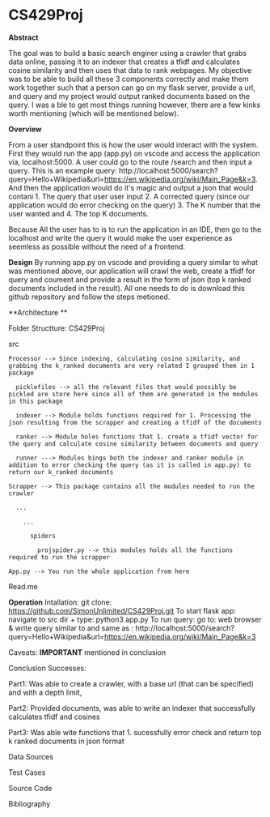 # CS429Proj

**Abstract**

The goal was to build a basic search enginer using a crawler that grabs data online, passing it to an indexer that creates a tfidf and calculates cosine similarity and then uses that data to rank webpages. My objective was to be able to build all these 3 components correctly and make them work together such that a person can go on my flask server, provide a url, and query and my project would output ranked documents based on the query. I was a ble to get most things running however, there are a few kinks worth mentioning (which will be mentioned below).

**Overview**

From a user standpoint this is how the user would interact with the system. First they would run the app (app.py) on vscode and access the application via, localhost:5000. A user could go to the route /search and then input a query. This is an example query: http://localhost:5000/search?query=Hello+Wikipedia&url=https://en.wikipedia.org/wiki/Main_Page&k=3. And then the application would do it's magic and output a json that would contani 1. The query that user user input 2. A corrected query (since our application would do error checking on the query) 3. The K number that the user wanted and 4. The top K documents. 

Because All the user has to is to run the application in an IDE, then go to the localhost and write the query it would make the user experience as seemless as possible without the need of a frontend.


**Design**
By running app.py on vscode and providing a query similar to what was mentioned above, our application will crawl the web, create a tfidf for query and coument and provide a result in the form of json (top k ranked documents included in the result). All one needs to do is download this github repository and follow the steps metioned.

**Architecture
**

Folder Structture:
CS429Proj

  src
  
    Processor --> Since indexing, calculating cosine similarity, and grabbing the k_ranked documents are very related I grouped them in 1 package
    
      picklefiles --> all the relevant files that would possibly be pickled are store here since all of them are generated in the modules in this package
      
      indexer --> Module holds functions required for 1. Processing the json resulting from the scrapper and creating a tfidf of the documents
      
      ranker --> Module holes functions that 1. create a tfidf vector for the query and calculate cosine similarity between documents and query
      
      runner ---> Modules bings both the indexer and ranker module in addition to error checking the query (as it is called in app.py) to return our k_ranked documents
    
    Scrapper --> This package contains all the modules needed to run the crawler
    
      ...
      
        ...
        
          spiders
          
            projspider.py --> this modules holds all the functions required to run the scrapper
            
    App.py --> You run the whole application from here
    
  Read.me
  
**Operation**
Intallation: git clone: https://github.com/SimonUnlimited/CS429Proj.git
To start flask app: navigate to src dir + type: python3 app.py
To run query: go to: web browser & write query similar to and same as : http://localhost:5000/search?query=Hello+Wikipedia&url=https://en.wikipedia.org/wiki/Main_Page&k=3

Caveats: **IMPORTANT** mentioned in conclusion

Conclusion
Successes: 

  Part1: Was able to create a crawler, with a base url (that can be specified) and with a depth limit, 
  
  Part2: Provided documents, was able to write an indexer that successfully calculates tfidf and cosines 
  
  Part3: Was able wite functions that 1. sucessfully error check and return top k ranked documents in json format

Data Sources

Test Cases

Source Code

Bibliography




